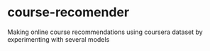 # course-recomender

Making online course recommendations using coursera dataset by experimenting with several models
